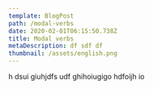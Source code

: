 ```yaml
---
template: BlogPost
path: /modal-verbs
date: 2020-02-01T06:15:50.738Z
title: Modal verbs
metaDescription: df sdf df
thumbnail: /assets/english.png
---
```

h dsui giuhjdfs udf ghihoiugigo hdfoijh io
